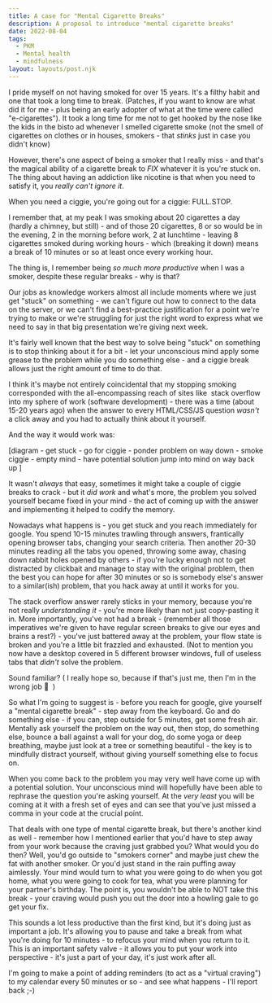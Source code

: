 ```yaml
---
title: A case for "Mental Cigarette Breaks"
description: A proposal to introduce "mental cigarette breaks"
date: 2022-08-04
tags:
  - PKM
  - Mental health
  - mindfulness
layout: layouts/post.njk
---
```


I pride myself on not having smoked for over 15 years. It's a filthy habit and one that took a long time to break. (Patches, if you want to know are what did it for me - plus being an early adopter of what at the time were called "e-cigarettes"). It took a long time for me not to get hooked by the nose like the kids in the bisto ad whenever I smelled cigarette smoke (not the smell of cigarettes on clothes or in houses, smokers - that _stinks_ just in case you didn't know)

However, there's one aspect of being a smoker that I really miss - and that's the magical ability of a cigarette break to _FIX_ whatever it is you're stuck on. The thing about having an addiction like nicotine is that when you need to satisfy it, you _really can't ignore it_.

When you need a ciggie, you're going out for a ciggie: FULL.STOP.

I remember that, at my peak I was smoking about 20 cigarettes a day (hardly a chimney, but still) - and of those 20 cigarettes, 8 or so would be in the evening, 2 in the morning before work, 2 at lunchtime - leaving 8 cigarettes smoked during working hours - which (breaking it down) means a break of 10 minutes or so at least once every working hour.

The thing is, I remember being _so much more productive_ when I was a smoker, despite these regular breaks - why is that?

Our jobs as knowledge workers almost all include moments where we just get "stuck" on something - we can't figure out how to connect to the data on the server, or we can't find a best-practice justification for a point we're trying to make or we're struggling for just the right word to express what we need to say in that big presentation we're giving next week.

It's fairly well known that the best way to solve being "stuck" on something is to stop thinking about it for a bit - let your unconscious mind apply some grease to the problem while you do something else - and a ciggie break allows just the right amount of time to do that.

I think it's maybe not entirely coincidental that my stopping smoking corresponded with the all-encompassing reach of sites like  stack overflow into my sphere of work (software development) - there was a time (about 15-20 years ago) when the answer to every HTML/CSS/JS question _wasn't_ a click away and you had to actually think about it yourself.

And the way it would work was:

[diagram - get stuck - go for ciggie - ponder problem on way down - smoke ciggie - empty mind - have potential solution jump into mind on way back up ]

It wasn't _always_ that easy, sometimes it might take a couple of ciggie breaks to crack - but it _did work_ and what's more, the problem you solved yourself became fixed in your mind - the act of coming up with the answer and implementing it helped to codify the memory.

Nowadays what happens is - you get stuck and you reach immediately for google. You spend 10-15 minutes trawling through answers, frantically opening browser tabs, changing your search criteria. Then another 20-30 minutes reading all the tabs you opened, throwing some away, chasing down rabbit holes opened by others - if you're lucky enough not to get distracted by clickbait and manage to stay with the original problem, then the best you can hope for after 30 minutes or so is somebody else's answer to a similar(ish) problem, that you hack away at until it works for you.

The stack overflow answer rarely sticks in your memory, because you're not really _understanding it_ - you're more likely than not just copy-pasting it in. More importantly, you've not had a break - (remember all those imperatives we're given to have regular screen breaks to give our eyes and brains a rest?) - you've just battered away at the problem, your flow state is broken and you're a little bit frazzled and exhausted. (Not to mention you now have a desktop covered in 5 different browser windows, full of useless tabs that _didn't_ solve the problem.

Sound familiar? ( I really hope so, because if that's just me, then I'm in the wrong job 🤣  )

So what I'm going to suggest is - before you reach for google, give yourself a "mental cigarette break" - step away from the keyboard. Go and do something else - if you can, step outside for 5 minutes, get some fresh air. Mentally ask yourself the problem on the way out, then stop, do something else, bounce a ball against a wall for your dog, do some yoga or deep breathing, maybe just look at a tree or something beautiful - the key is to mindfully distract yourself, without giving yourself something else to focus on.

When you come back to the problem you may very well have come up with a potential solution. Your unconscious mind will hopefully have been able to rephrase the question you're asking yourself. At the _very least_ you will be coming at it with a fresh set of eyes and can see that you've just missed a comma in your code at the crucial point.

That deals with one type of mental cigarette break, but there's another kind as well - remember how I mentioned earlier that you'd have to step away from your work because the craving just grabbed you? What would you do then? Well, you'd go outside to "smokers corner" and maybe just chew the fat with another smoker. Or you'd just stand in the rain puffing away aimlessly. Your mind would turn to what you were going to do when you got home, what you were going to cook for tea, what you were planning for your partner's birthday. The point is, you wouldn't be able to NOT take this break - your craving would push you out the door into a howling gale to go get your fix.

This sounds a lot less productive than the first kind, but it's doing just as important a job. It's allowing you to pause and take a break from what you're doing for 10 minutes - to refocus your mind when you return to it. This is an important safety valve - it allows you to put your work into perspective - it's just a part of your day, it's just work after all.

I'm going to make a point of adding reminders (to act as a "virtual craving") to my calendar every 50 minutes or so - and see what happens - I'll report back ;-)
